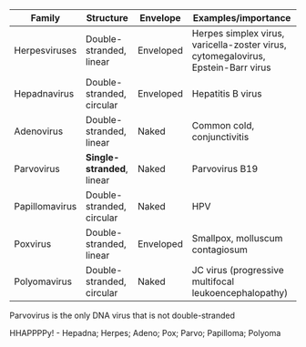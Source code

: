 

| **Family** | **Structure** | **Envelope** | **Examples/importance** |
| --- | --- | --- | --- |
| Herpesviruses | Double\-stranded, linear | Enveloped | Herpes simplex virus, varicella\-zoster virus, cytomegalovirus, Epstein\-Barr virus |
| Hepadnavirus | Double\-stranded, circular | Enveloped | Hepatitis B virus |
| Adenovirus | Double\-stranded, linear | Naked | Common cold, conjunctivitis |
| Parvovirus | **Single\-stranded**, linear | Naked | Parvovirus B19 |
| Papillomavirus | Double\-stranded, circular | Naked | HPV |
| Poxvirus | Double\-stranded, linear | Enveloped | Smallpox, molluscum contagiosum |
| Polyomavirus | Double\-stranded, circular | Naked | JC virus (progressive multifocal leukoencephalopathy) |

  
Parvovirus is the only DNA virus that is not double\-stranded  
  
HHAPPPPy! \- Hepadna; Herpes; Adeno; Pox; Parvo; Papilloma; Polyoma  

